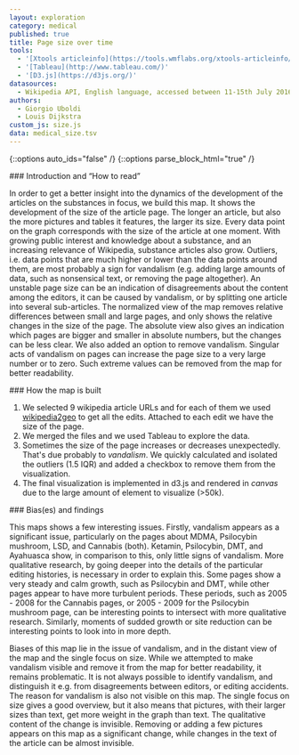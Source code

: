 ```yaml
---
layout: exploration
category: medical
published: true
title: Page size over time
tools:
  - '[Xtools articleinfo](https://tools.wmflabs.org/xtools-articleinfo/)'
  - '[Tableau](http://www.tableau.com/)'
  - '[D3.js](https://d3js.org/)'
datasources:
  - Wikipedia API, English language, accessed between 11-15th July 2016
authors:
  - Giorgio Uboldi
  - Louis Dijkstra
custom_js: size.js
data: medical_size.tsv
---
```

{::options auto_ids="false" /}
{::options parse_block_html="true" /}
<div class="intro">
### Introduction and “How to read”

In order to get a better insight into the dynamics of the development of the articles on the substances in focus, we build this map. It shows the development of the size of the article page. The longer an article, but also the more pictures and tables it features, the larger its size. Every data point on the graph corresponds with the size of the article at one moment. With growing public interest and knowledge about a substance, and an increasing relevance of Wikipedia, substance articles also grow. Outliers, i.e. data points that are much higher or lower than the data points around them, are most probably a sign for vandalism (e.g. adding large amounts of data, such as nonsensical text, or removing the page altogether). An unstable page size can be an indication of disagreements about the content among the editors, it can be caused by vandalism, or by splitting one article into several sub-articles.
The normalized view of the map removes relative differences between small and large pages, and only shows the relative changes in the size of the page. The absolute view also gives an indication which pages are bigger and smaller in absolute numbers, but the changes can be less clear. We also added an option to remove vandalism. Singular acts of vandalism on pages can increase the page size to a very large number or to zero. Such extreme values can be removed from the map for better readability.

</div>

<div class="protocol">
### How the map is built

1. We selected 9 wikipedia article URLs and for each of them we used [wikipedia2geo](https://tools.digitalmethods.net/beta/wikipedia2geo/) to get all the edits.
Attached to each edit we have the size of the page.
2. We merged the files and we used Tableau to explore the data.
3. Sometimes the size of the page increases or decreases unexpectedly. That's due probably to *vandalism*. We quickly calculated and isolated the outliers (1.5 IQR) and added a checkbox to remove them from the visualization.
3. The final visualization is implemented in d3.js and rendered in _canvas_ due to the large amount of element to visualize (>50k).

</div>

<div class="findings">
### Bias(es) and findings

This maps shows a few interesting issues. Firstly, vandalism appears as a significant issue, particularly on the pages about MDMA, Psilocybin mushroom, LSD, and Cannabis (both). Ketamin, Psilocybin, DMT, and Ayahuasca show, in comparison to this, only little signs of vandalism. More qualitative research, by going deeper into the details of the particular editing histories, is necessary in order to explain this. Some pages show a very steady and calm growth, such as Psilocybin and DMT, while other pages appear to have more turbulent periods. These periods, such as 2005 - 2008 for the Cannabis pages, or 2005 - 2009 for the Psilocybin mushroom page, can be interesting points to intersect with more qualitative research. Similarly, moments of sudded growth or site reduction can be interesting points to look into in more depth.

Biases of this map lie in the issue of vandalism, and in the distant view of the map and the single focus on size. While we attempted to make vandalism visible and remove it from the map for better readability, it remains problematic. It is not always possible to identify vandalism, and distinguish it e.g. from disagreements between editors, or editing accidents. The reason for vandalism is also not visible on this map. The single focus on size gives a good overview, but it also means that pictures, with their larger sizes than text, get more weight in the graph than text. The qualitative content of the change is invisible. Removing or adding a few pictures appears on this map as a significant change, while changes in the text of the article can be almost invisible.
</div>
